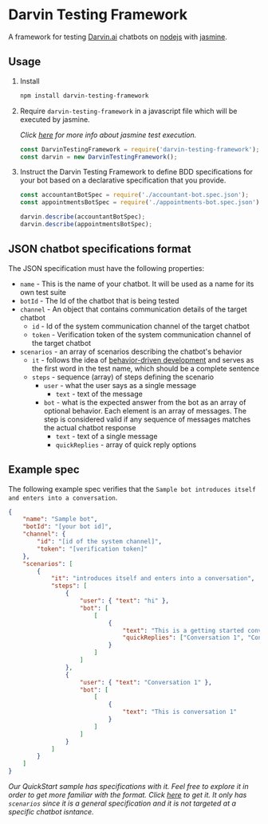 # Darvin Testing Framework
A framework for testing [Darvin.ai](https://darvin.ai/) chatbots on [nodejs](https://nodejs.org/en/) with [jasmine](https://jasmine.github.io/edge/node.html).

## Usage

1. Install

    ```bash
    npm install darvin-testing-framework
    ```

1. Require `darvin-testing-framework` in a javascript file which will be executed by jasmine.

    _Click [here](https://jasmine.github.io/edge/node.html) for more info about jasmine test execution._

    ```javascript
    const DarvinTestingFramework = require('darvin-testing-framework');
    const darvin = new DarvinTestingFramework();
    ```

1. Instruct the Darvin Testing Framework to define BDD specifications for your bot based on a declarative specification that you provide.

    ```javascript
    const accountantBotSpec = require('./accountant-bot.spec.json');
    const appointmentsBotSpec = require('./appointments-bot.spec.json');

    darvin.describe(accountantBotSpec);
    darvin.describe(appointmentsBotSpec);
    ```

## JSON chatbot specifications format

The JSON specification must have the following properties:

- `name` - This is the name of your chatbot. It will be used as a name for its own test suite
- `botId` - The Id of the chatbot that is being tested
- `channel` - An object that contains communication details of the target chatbot
    - `id` - Id of the system communication channel of the target chatbot
    - `token` - Verification token of the system communication channel of the target chatbot
- `scenarios` - an array of scenarios describing the chatbot's behavior
    - `it` - follows the idea of [behavior-driven development](https://en.wikipedia.org/wiki/Behavior-driven_development) and serves as the first word in the test name, which should be a complete sentence
    - `steps` - sequence (array) of steps defining the scenario
        - `user` - what the user says as a single message
            - `text` - text of the message
        - `bot` - what is the expected answer from the bot as an array of optional behavior. Each element is an array of messages. The step is considered valid if any sequence of messages matches the actual chatbot response
            - `text` - text of a single message
            - `quickReplies` - array of quick reply options

## Example spec

The following example spec verifies that the `Sample bot introduces itself and enters into a conversation`.

```json
{
    "name": "Sample bot",
    "botId": "[your bot id]",
    "channel": {
        "id": "[id of the system channel]",
        "token": "[verification token]"
    },
    "scenarios": [
        {
            "it": "introduces itself and enters into a conversation",
            "steps": [
                {
                    "user": { "text": "hi" },
                    "bot": [   
                        [
                            { 
                                "text": "This is a getting started conversation for your chatbot.",
                                "quickReplies": ["Conversation 1", "Conversation 2"]
                            }
                        ]
                    ]
                },
                {
                    "user": { "text": "Conversation 1" },
                    "bot": [
                        [
                            { 
                                "text": "This is conversation 1"
                            }
                        ]
                    ]
                }
            ]
        }
    ]
}
```

_Our QuickStart sample has specifications with it. Feel free to explore it in order to get more familiar with the format. Click [here](https://github.com/darvinai/samples/blob/master/QuickStart/en/spec.json) to get it. It only has `scenarios` since it is a general specification and it is not targeted at a specific chatbot isntance._
